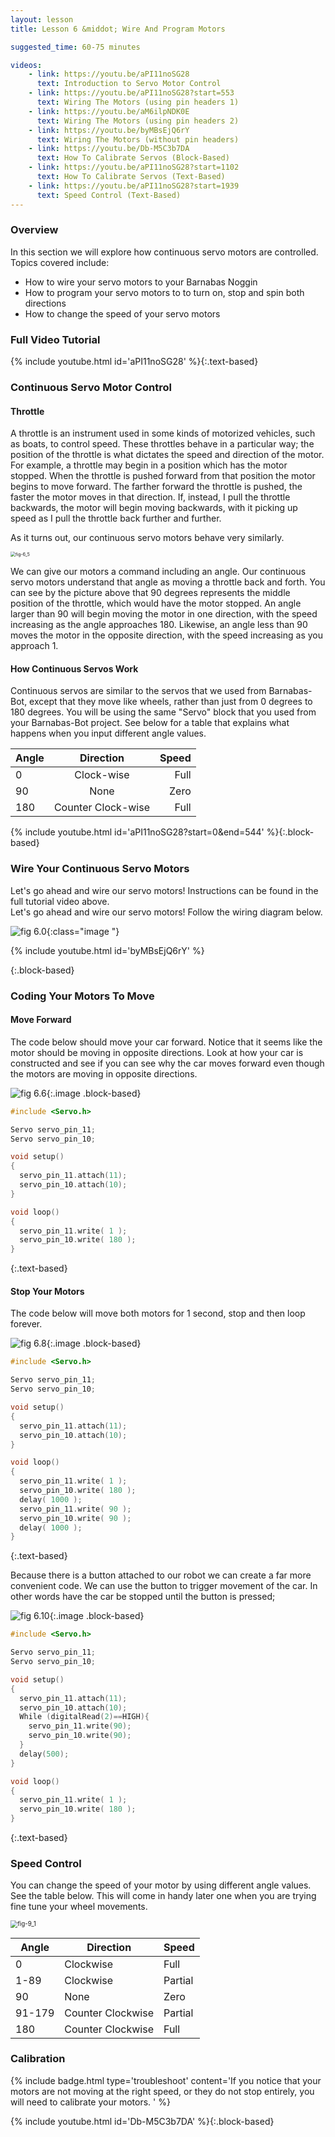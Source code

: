 ```yaml
---
layout: lesson
title: Lesson 6 &middot; Wire And Program Motors

suggested_time: 60-75 minutes  

videos:
    - link: https://youtu.be/aPI11noSG28
      text: Introduction to Servo Motor Control
    - link: https://youtu.be/aPI11noSG28?start=553
      text: Wiring The Motors (using pin headers 1)
    - link: https://youtu.be/aM6ilpNDK0E
      text: Wiring The Motors (using pin headers 2)
    - link: https://youtu.be/byMBsEjQ6rY
      text: Wiring The Motors (without pin headers)
    - link: https://youtu.be/Db-M5C3b7DA
      text: How To Calibrate Servos (Block-Based)
    - link: https://youtu.be/aPI11noSG28?start=1102
      text: How To Calibrate Servos (Text-Based)
    - link: https://youtu.be/aPI11noSG28?start=1939
      text: Speed Control (Text-Based)
---
```






### Overview

In this section we will explore how continuous servo motors are controlled.  Topics covered include:

- How to wire your servo motors to your Barnabas Noggin
- How to program your servo motors to to turn on, stop and spin both directions
- How to change the speed of your servo motors

<div markdown="1">

### Full Video Tutorial

{% include youtube.html id='aPI11noSG28' %}{:.text-based}

</div>

### Continuous Servo Motor Control

#### Throttle

A throttle is an instrument used in some kinds of motorized vehicles, such as boats, to control speed. These throttles behave in a particular way; the position of the throttle is what dictates the speed and direction of the motor. For example, a throttle may begin in a position which has the motor stopped. When the throttle is pushed forward from that position the motor begins to move forward. The farther forward the throttle is pushed, the faster the motor moves in that direction. If, instead, I pull the throttle backwards, the motor will begin moving backwards, with it picking up speed as I pull the throttle back further and further. 

As it turns out, our continuous servo motors behave very similarly.

<img src="fig-6_5.png" alt="fig-6_5" style="zoom:50%;" class="image center" />

We can give our motors a command including an angle. Our continuous servo motors understand that angle as moving a throttle back and forth. You can see by the picture above that 90 degrees represents the middle position of the throttle, which would have the motor stopped. An angle larger than 90 will begin moving the motor in one direction, with the speed increasing as the angle approaches 180. Likewise, an angle less than 90 moves the motor in the opposite direction, with the speed increasing as you approach 1.

#### How Continuous Servos Work

Continuous servos are similar to the servos that we used from Barnabas-Bot, except that they move like wheels, rather than just from 0 degrees to 180 degrees.  You will be using the same "Servo" block that you used from your Barnabas-Bot project.  See below for a table that explains what happens when you input different angle values.

| Angle |     Direction      | Speed |
| :---- | :----------------: | ----: |
| 0     |     Clock-wise     |  Full |
| 90    |        None        |  Zero |
| 180   | Counter Clock-wise |  Full |

{% include youtube.html id='aPI11noSG28?start=0&end=544' %}{:.block-based}

### Wire Your Continuous Servo Motors

<div markdown="1">
Let's go ahead and wire our servo motors! Instructions can be found in the full tutorial video above.
    
</div>

</div>

<div markdown="1">
Let's go ahead and wire our servo motors!  Follow the wiring diagram below.


![fig 6.0](fig-6_0.png){:class="image "}



{% include youtube.html id='byMBsEjQ6rY' %}

</div>{:.block-based}



### Coding Your Motors To Move

#### Move Forward

The code below should move your car forward.  Notice that it seems like the motor should be moving in opposite directions.  Look at how your car is constructed and see if you can see why the car moves forward even though the motors are moving in opposite directions.

![fig 6.6](fig-6_6.png){:.image .block-based}

```c
#include <Servo.h>

Servo servo_pin_11;
Servo servo_pin_10;

void setup()
{
  servo_pin_11.attach(11);
  servo_pin_10.attach(10);
}

void loop()
{
  servo_pin_11.write( 1 );
  servo_pin_10.write( 180 );
}
```
{:.text-based}

#### Stop Your Motors
The code below will move both motors for 1 second, stop and then loop forever.

![fig 6.8](fig-6_8.png){:.image .block-based}

```c
#include <Servo.h>

Servo servo_pin_11;
Servo servo_pin_10;

void setup()
{
  servo_pin_11.attach(11);
  servo_pin_10.attach(10);
}

void loop()
{
  servo_pin_11.write( 1 );
  servo_pin_10.write( 180 );
  delay( 1000 );
  servo_pin_11.write( 90 );
  servo_pin_10.write( 90 );
  delay( 1000 );
}
```
{:.text-based}

Because there is a button attached to our robot we can create a far more convenient code. We can use the button to trigger movement of the car. In other words have the car be stopped until the button is pressed;

![fig 6.10](fig-6_10.png){:.image .block-based}


```c
#include <Servo.h>

Servo servo_pin_11;
Servo servo_pin_10;

void setup()
{
  servo_pin_11.attach(11);
  servo_pin_10.attach(10);
  While (digitalRead(2)==HIGH){
    servo_pin_11.write(90);
    servo_pin_10.write(90);
  }
  delay(500);
}

void loop()
{
  servo_pin_11.write( 1 );
  servo_pin_10.write( 180 );
}
```
{:.text-based}

### Speed Control

You can change the speed of your motor by using different angle values.  See the table below.  This will come in handy later one when you are trying fine tune your wheel movements.

<img src="fig-9_1.png" alt="fig-9_1" style="zoom:70%;" class="image center" />


| Angle  | Direction         | Speed   |
| ------ | ----------------- | ------- |
| 0      | Clockwise         | Full    |
| 1-89   | Clockwise         | Partial |
| 90     | None              | Zero    |
| 91-179 | Counter Clockwise | Partial |
| 180    | Counter Clockwise | Full    |

### Calibration

{% include badge.html type='troubleshoot' content='If you notice that your motors are not moving at the right speed, or they do not stop entirely, you will need to calibrate your motors. ' %}

{% include youtube.html id='Db-M5C3b7DA' %}{:.block-based}
